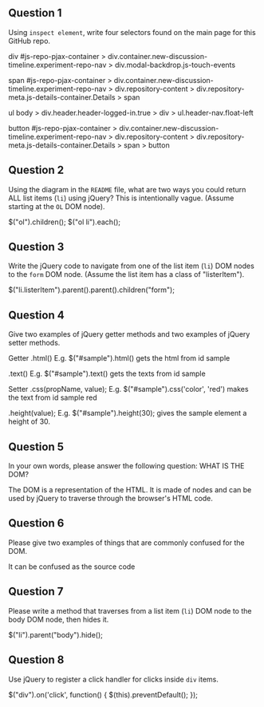 ## Question 1

Using `inspect element`, write four selectors found on the main page for this
GitHub repo.

<!-- your answer starts here -->
div
#js-repo-pjax-container > div.container.new-discussion-timeline.experiment-repo-nav > div.modal-backdrop.js-touch-events

span
#js-repo-pjax-container > div.container.new-discussion-timeline.experiment-repo-nav > div.repository-content > div.repository-meta.js-details-container.Details > span

ul
body > div.header.header-logged-in.true > div > ul.header-nav.float-left

button
#js-repo-pjax-container > div.container.new-discussion-timeline.experiment-repo-nav > div.repository-content > div.repository-meta.js-details-container.Details > span > button


<!-- your answer ends here -->

## Question 2

Using the diagram in the `README` file, what are two ways you could return ALL
list items (`li`) using jQuery? This is intentionally vague. (Assume starting
at the `OL` DOM node).

<!-- your answer starts here -->
$("ol").children();
$("ol li").each();

<!-- your answer ends here -->

## Question 3

Write the jQuery code to navigate from one of the list item (`li`) DOM nodes to
the `form` DOM node. (Assume the list item has a class of "listerItem").

<!-- your answer starts here -->
$("li.listerItem").parent().parent().children("form");
<!-- your answer ends here -->

## Question 4

Give two examples of jQuery getter methods and two examples of jQuery setter
methods.

<!-- your answer starts here -->
Getter
.html()
E.g. $("#sample").html() gets the html from id sample

.text()
E.g. $("#sample").text() gets the texts from id sample

Setter
.css(propName, value);
E.g. $("#sample").css('color', 'red') makes the text from id sample red

.height(value);
E.g. $("#sample").height(30); gives the sample element a height of 30.

<!-- your answer ends here -->

## Question 5

In your own words, please answer the following question: WHAT IS THE DOM?

<!-- your answer starts here -->
The DOM is a representation of the HTML.  It is made of nodes and can be used by jQuery to traverse through the browser's HTML code.
<!-- your answer ends here -->

## Question 6

Please give two examples of things that are commonly confused for the DOM.

<!-- your answer starts here -->
It can be confused as the source code

<!-- your answer ends here -->

## Question 7

Please write a method that traverses from a list item (`li`) DOM node to the
body DOM node, then hides it.

<!-- your answer starts here -->
$("li").parent("body").hide();
<!-- your answer ends here -->

## Question 8

Use jQuery to register a click handler for clicks inside `div` items.

<!-- your answer starts here -->
$("div").on('click', function() {
    $(this).preventDefault();
});
<!-- your answer ends here -->
